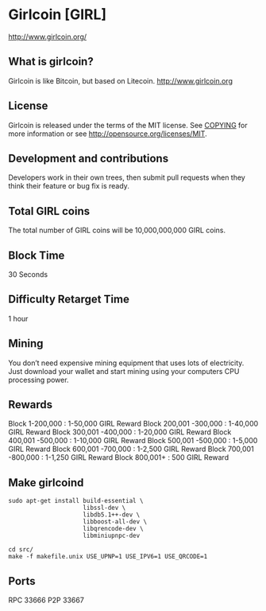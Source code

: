# Girlcoin [GIRL]
http://www.girlcoin.org/

## What is girlcoin?
Girlcoin is like Bitcoin, but based on Litecoin. http://www.girlcoin.org

## License
Girlcoin is released under the terms of the MIT license. See [COPYING](COPYING)
for more information or see http://opensource.org/licenses/MIT.

## Development and contributions
Developers work in their own trees, then submit pull requests when they think
their feature or bug fix is ready.

## Total GIRL coins

The total number of GIRL coins will be 10,000,000,000 GIRL coins.

## Block Time

30 Seconds

## Difficulty Retarget Time

1 hour

## Mining

You don’t need expensive mining equipment that uses lots of electricity. Just download your wallet and start mining using your computers CPU processing power.

## Rewards

Block 1-200,000 : 1-50,000 GIRL Reward
Block 200,001 -300,000 : 1-40,000 GIRL Reward
Block 300,001 -400,000 : 1-20,000 GIRL Reward
Block 400,001 -500,000 : 1-10,000 GIRL Reward
Block 500,001 -500,000 : 1-5,000 GIRL Reward
Block 600,001 -700,000 : 1-2,500 GIRL Reward
Block 700,001 -800,000 : 1-1,250 GIRL Reward
Block 800,001+ : 500 GIRL Reward

## Make girlcoind

    sudo apt-get install build-essential \
                         libssl-dev \
                         libdb5.1++-dev \
                         libboost-all-dev \
                         libqrencode-dev \
                         libminiupnpc-dev

    cd src/
    make -f makefile.unix USE_UPNP=1 USE_IPV6=1 USE_QRCODE=1

## Ports
RPC 33666
P2P 33667
